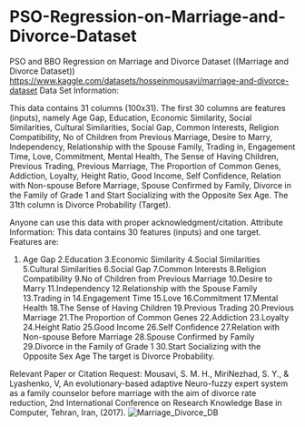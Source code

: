 # PSO-Regression-on-Marriage-and-Divorce-Dataset
PSO and BBO Regression on Marriage and Divorce Dataset
((Marriage and Divorce Dataset))
https://www.kaggle.com/datasets/hosseinmousavi/marriage-and-divorce-dataset
Data Set Information:

This data contains 31 columns (100x31). The first 30 columns are features (inputs), namely Age Gap, Education, Economic Similarity, Social Similarities, Cultural Similarities, Social Gap, Common Interests, Religion Compatibility, No of Children from Previous Marriage, Desire to Marry, Independency, Relationship with the Spouse Family, Trading in, Engagement Time, Love, Commitment, Mental Health, The Sense of Having Children, Previous Trading, Previous Marriage, The Proportion of Common Genes, Addiction, Loyalty, Height Ratio, Good Income, Self Confidence, Relation with Non-spouse Before Marriage, Spouse Confirmed by Family, Divorce in the Family of Grade 1 and Start Socializing with the Opposite Sex Age. The 31th column is Divorce Probability (Target).

Anyone can use this data with proper acknowledgment/citation.
Attribute Information:
This data contains 30 features (inputs) and one target.
Features are:
1. Age Gap
2.Education
3.Economic Similarity
4.Social Similarities
5.Cultural Similarities
6.Social Gap
7.Common Interests
8.Religion Compatibility
9.No of Children from Previous Marriage
10.Desire to Marry
11.Independency
12.Relationship with the Spouse Family
13.Trading in
14.Engagement Time
15.Love
16.Commitment
17.Mental Health
18.The Sense of Having Children
19.Previous Trading
20.Previous Marriage
21.The Proportion of Common Genes
22.Addiction
23.Loyalty
24.Height Ratio
25.Good Income
26.Self Confidence
27.Relation with Non-spouse Before Marriage
28.Spouse Confirmed by Family
29.Divorce in the Family of Grade 1
30.Start Socializing with the Opposite Sex Age 
The target is Divorce Probability. 

Relevant Paper or Citation Request:
Mousavi, S. M. H., MiriNezhad, S. Y., & Lyashenko, V, An evolutionary-based adaptive Neuro-fuzzy expert system as a family counselor before marriage with the aim of divorce rate reduction, 2nd International Conference on Research Knowledge Base in Computer, Tehran, Iran, (2017).
![Marriage_Divorce_DB](https://user-images.githubusercontent.com/11339420/185065646-40e7f146-61fc-4421-a866-3e41f345995f.jpg)

